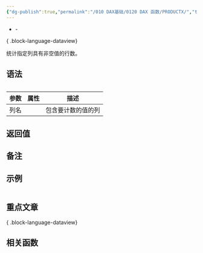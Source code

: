 ```yaml
---
{"dg-publish":true,"permalink":"/010 DAX基础/0120 DAX 函数/PRODUCTX/","tags":["dax函数","迭代","聚合"]}
---
```



- \-

{ .block-language-dataview}

统计指定列具有非空值的行数。

## 语法

```js

```

| **参数** | **属性** | **描述**           |
| -------- | -------- | ------------------ |
| 列名     |          | 包含要计数的值的列 |

## 返回值



## 备注




## 示例

```js
```
## 重点文章


{ .block-language-dataview}
## 相关函数

